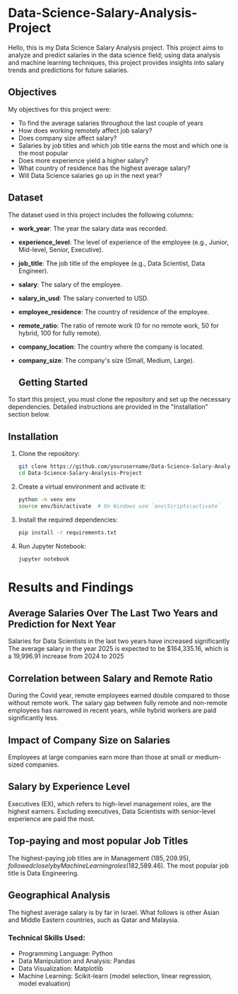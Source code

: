 # Data-Science-Salary-Analysis-Project

Hello, this is my Data Science Salary Analysis project. This project aims to analyze and predict salaries in the data science field; using data analysis and machine learning techniques, this project provides insights into salary trends and predictions for future salaries. 

## Objectives
My objectives for this project were: 
- To find the average salaries throughout the last couple of years
- How does working remotely affect job salary?
- Does company size affect salary?
- Salaries by job titles and which job title earns the most and which one is the most popular
- Does more experience yield a higher salary?
- What country of residence has the highest average salary? 
- Will Data Science salaries go up in the next year?

## Dataset

The dataset used in this project includes the following columns:
- **work_year**: The year the salary data was recorded.
- **experience_level**: The level of experience of the employee (e.g., Junior, Mid-level, Senior, Executive).
- **job_title**: The job title of the employee (e.g., Data Scientist, Data Engineer).
- **salary**: The salary of the employee.
- **salary_in_usd**: The salary converted to USD.
- **employee_residence**: The country of residence of the employee.
- **remote_ratio**: The ratio of remote work (0 for no remote work, 50 for hybrid, 100 for fully remote).
- **company_location**: The country where the company is located.
- **company_size**: The company's size (Small, Medium, Large).

  ## Getting Started

To start this project, you must clone the repository and set up the necessary dependencies. Detailed instructions are provided in the "Installation" section below.

## Installation

1. Clone the repository:
    ```bash
    git clone https://github.com/yourusername/Data-Science-Salary-Analysis-Project.git
    cd Data-Science-Salary-Analysis-Project
    ```

2. Create a virtual environment and activate it:
    ```bash
    python -m venv env
    source env/bin/activate  # On Windows use `env\Scripts\activate`
    ```

3. Install the required dependencies:
    ```bash
    pip install -r requirements.txt
    ```

4. Run Jupyter Notebook:
    ```bash
    jupyter notebook
    ```

# Results and Findings

## Average Salaries Over The Last Two Years and Prediction for Next Year
Salaries for Data Scientists in the last two years have increased significantly
The average salary in the year 2025 is expected to be $164,335.16, which is a 19,996.91 increase from 2024 to 2025

## Correlation between Salary and Remote Ratio
During the Covid year, remote employees earned double compared to those without remote work. The salary gap between fully remote and non-remote employees has narrowed in recent years, while hybrid workers are paid significantly less.

## Impact of Company Size on Salaries
Employees at large companies earn more than those at small or medium-sized companies.

## Salary by Experience Level
Executives (EX), which refers to high-level management roles, are the highest earners. Excluding executives, Data Scientists with senior-level experience are paid the most. 

## Top-paying and most popular Job Titles 
The highest-paying job titles are in Management ($185,209.95), followed closely by Machine Learning roles ($182,589.46). The most popular job title is Data Engineering. 

## Geographical Analysis
The highest average salary is by far in Israel. What follows is other Asian and Middle Eastern countries, such as Qatar and Malaysia.

### Technical Skills Used:
- Programming Language: Python
- Data Manipulation and Analysis: Pandas
- Data Visualization: Matplotlib
- Machine Learning: Scikit-learn (model selection, linear regression, model evaluation)
